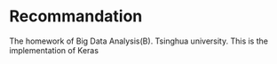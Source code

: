 # Recommandation
The homework of Big Data Analysis(B). Tsinghua university. This is the implementation of Keras
